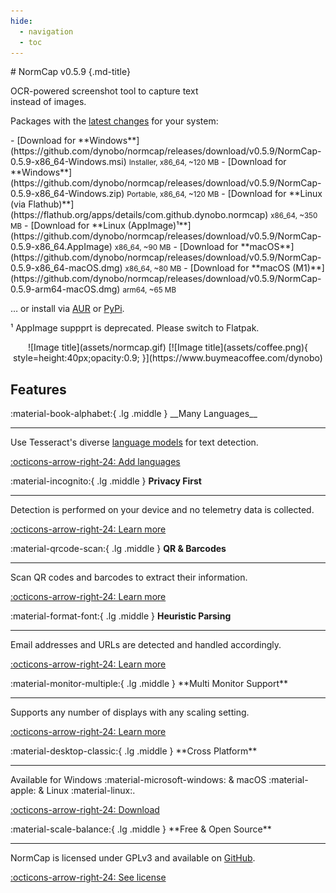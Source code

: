 ```yaml
---
hide:
  - navigation
  - toc
---
```


<div class="grid" markdown>

<div markdown>
# NormCap v0.5.9 {.md-title}

<p class="md-subtitle">OCR-powered screenshot tool to capture text<br> instead of images.</p>

Packages with the
[latest changes](https://github.com/dynobo/normcap/blob/main/CHANGELOG) for your system:

<div class="annotate" markdown>
- [Download for **Windows**](https://github.com/dynobo/normcap/releases/download/v0.5.9/NormCap-0.5.9-x86_64-Windows.msi)
  <small>Installer, x86_64, ~120 MB</small>
- [Download for **Windows**](https://github.com/dynobo/normcap/releases/download/v0.5.9/NormCap-0.5.9-x86_64-Windows.zip)
  <small>Portable, x86_64, ~120 MB</small>
- [Download for **Linux (via Flathub)**](https://flathub.org/apps/details/com.github.dynobo.normcap)
  <small>x86_64, ~350 MB</small>
- [Download for **Linux (AppImage)¹**](https://github.com/dynobo/normcap/releases/download/v0.5.9/NormCap-0.5.9-x86_64.AppImage)
  <small>x86_64, ~90 MB</small>
- [Download for **macOS**](https://github.com/dynobo/normcap/releases/download/v0.5.9/NormCap-0.5.9-x86_64-macOS.dmg)
  <small>x86_64, ~80 MB</small>
- [Download for **macOS (M1)**](https://github.com/dynobo/normcap/releases/download/v0.5.9/NormCap-0.5.9-arm64-macOS.dmg)
  <small>arm64, ~65 MB</small>
</div>

… or install via
[AUR](https://aur.archlinux.org/packages/normcap) or
[PyPi](https://pypi.org/project/normcap/).

¹ AppImage suppprt is deprecated. Please switch to Flatpak.
</div>

<div style="display:flex;align-items:center;text-align:center;" markdown>
![Image title](assets/normcap.gif)
[![Image title](assets/coffee.png){ style=height:40px;opacity:0.9; }](https://www.buymeacoffee.com/dynobo)
</div>

</div>

## Features

<div class="grid" markdown>

<div class="card" markdown>
:material-book-alphabet:{ .lg .middle } __Many Languages__

---

Use Tesseract's diverse [language models](https://tesseract-ocr.github.io/tessdoc/Data-Files) for text detection.

[:octicons-arrow-right-24: Add languages](faqs.md#how-can-i-add-additional-languages-to-normcap)

</div>

<div class="card" markdown>

:material-incognito:{ .lg .middle } **Privacy First**

---

Detection is performed on your device and no telemetry data is collected.

[:octicons-arrow-right-24: Learn more](faqs.md#is-any-data-send-to-the-internet)

</div>

<div class="card" markdown>

:material-qrcode-scan:{ .lg .middle } **QR & Barcodes**

---

Scan QR codes and barcodes to extract their information.

[:octicons-arrow-right-24: Learn more](faqs.md#is-any-data-send-to-the-internet)

</div>

<div class="card" markdown>

:material-format-font:{ .lg .middle } **Heuristic Parsing**

---

Email addresses and URLs are detected and handled accordingly.

[:octicons-arrow-right-24: Learn more](usage.md#capture-modes)

</div>

<div class="card" markdown>
:material-monitor-multiple:{ .lg .middle } **Multi Monitor Support**

---

Supports any number of displays with any scaling setting.

[:octicons-arrow-right-24: Learn more](usage.md#multi-monitor-support)

</div>

<div class="card" markdown>
:material-desktop-classic:{ .lg .middle } **Cross Platform**

---

Available for Windows :material-microsoft-windows: & macOS :material-apple: & Linux :material-linux:.

[:octicons-arrow-right-24: Download](#)

</div>

<div class="card" markdown>
:material-scale-balance:{ .lg .middle } **Free & Open Source**

---

NormCap is licensed under GPLv3 and available on [GitHub](https://github.com/dynobo/normcap/tree/main).

[:octicons-arrow-right-24: See license](https://github.com/dynobo/normcap/blob/main/LICENSE)

</div>

</div>
